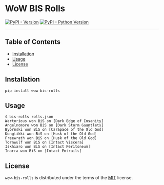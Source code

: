# WoW BIS Rolls

[![PyPI - Version](https://img.shields.io/pypi/v/wow-bis-rolls.svg)](https://pypi.org/project/wow-bis-rolls)
[![PyPI - Python Version](https://img.shields.io/pypi/pyversions/wow-bis-rolls.svg)](https://pypi.org/project/wow-bis-rolls)

-----

## Table of Contents

- [Installation](#installation)
- [Usage](#usage)
- [License](#license)

## Installation

```console
pip install wow-bis-rolls
```

## Usage

```
$ bis-rolls rolls.json
Wartorious won BiS on [Dark Edge of Insanity]
Angelnomore won BiS on [Dark Storm Gauntlets]
Byornski won BiS on [Carapace of the Old God]
Kongtikki won BiS on [Husk of the Old God]
Freewrath won BiS on [Husk of the Old God]
Tornwulf won BiS on [Intact Viscera]
Iskhiaro won BiS on [Intact Peritoneum]
Inarra won BiS on [Intact Entrails]
```

## License

`wow-bis-rolls` is distributed under the terms of the [MIT](https://spdx.org/licenses/MIT.html) license.
